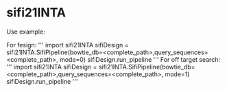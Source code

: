 # sifi21INTA

Use example:

For fesign:
'''
import sifi21INTA
sifiDesign = sifi21INTA.SifiPipeline(bowtie_db=<complete_path>,query_sequences=<complete_path>, mode=0)
sifiDesign.run_pipeline
'''
For off target search:
'''
import sifi21INTA
sifiDesign = sifi21INTA.SifiPipeline(bowtie_db=<complete_path>,query_sequences=<complete_path>, mode=1)
sifiDesign.run_pipeline
'''
